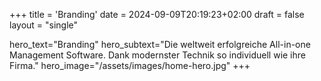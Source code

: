 +++
title = 'Branding'
date = 2024-09-09T20:19:23+02:00
draft = false
layout = "single"

hero_text="Branding"
hero_subtext="Die weltweit erfolgreiche All-in-one Management Software. Dank modernster Technik so individuell wie ihre Firma."
hero_image="/assets/images/home-hero.jpg"
+++
